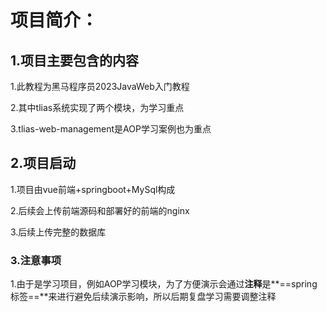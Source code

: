 # 项目简介：

## 1.项目主要包含的内容

1.此教程为黑马程序员2023JavaWeb入门教程

2.其中tlias系统实现了两个模块，为学习重点

3.tlias-web-management是AOP学习案例也为重点



## 2.项目启动

1.项目由vue前端+springboot+MySql构成

2.后续会上传前端源码和部署好的前端的nginx

3.后续上传完整的数据库

### 3.注意事项

1.由于是学习项目，例如AOP学习模块，为了方便演示会通过**注释**是**==spring标签==**来进行避免后续演示影响，所以后期复盘学习需要调整注释
